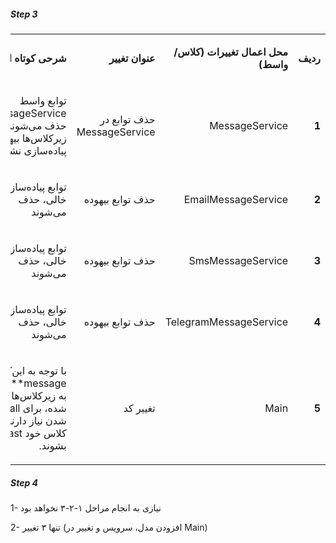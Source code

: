 ##### Step 3
<table dir='rtl'>
<tbody>
<tr>
<td width="64">
<p><strong>ردیف</strong></p>
</td>
<td width="198">
<p><strong>محل اعمال تغییرات (کلاس/واسط)</strong></p>
</td>
<td width="141">
<p><strong>عنوان تغییر</strong></p>
</td>
<td width="292">
<p><strong>شرحی کوتاه از تغییر</strong></p>
</td>
</tr>

<tr>
<td width="64">
<p><strong>1</strong></p>
</td>
<td width="198">
<p>MessageService</p>
</td>
<td width="141">
<p>حذف توابع در MessageService</p>
</td>
<td width="292">
<p>توابع واسط MessageService حذف می‌شوند تا در زیرکلاس‌ها بیهوده پیاده‌سازی نشوند</p>
</td>
</tr>

<tr>
<td width="64">
<p><strong>2</strong></p>
</td>
<td width="198">
<p>EmailMessageService</p>
</td>
<td width="141">
<p>حذف توابع بیهوده</p>
</td>
<td width="292">
<p>توابع پیاده‌سازی خالی، حذف می‌شوند</p>
</td>
</tr>

<tr>
<td width="64">
<p><strong>3</strong></p>
</td>
<td width="198">
<p>SmsMessageService</p>
</td>
<td width="141">
<p>حذف توابع بیهوده</p>
</td>
<td width="292">
<p>توابع پیاده‌سازی خالی، حذف می‌شوند</p>
</td>
</tr>


<tr>
<td width="64">
<p><strong>4</strong></p>
</td>
<td width="198">
<p>TelegramMessageService</p>
</td>
<td width="141">
<p>حذف توابع بیهوده</p>
</td>
<td width="292">
<p>توابع پیاده‌سازی خالی، حذف می‌شوند</p>
</td>
</tr>

<tr>
<td width="64">
<p><strong>5</strong></p>
</td>
<td width="198">
<p>Main</p>
</td>
<td width="141">
<p>تغییر کد</p>
</td>
<td width="292">
<p>با توجه به این‌که تابع send***message به زیرکلاس‌ها منتقل شده، برای call شدن نیاز دارند به کلاس خود cast بشوند.</p>
</td>
</tr>

</tbody>
</table>

##### Step 4

1- نیازی به انجام مراحل ۱-۲-۳ نخواهد بود

2- تنها ۳  تغییر (افزودن مدل، سرویس و تغییر در Main)

